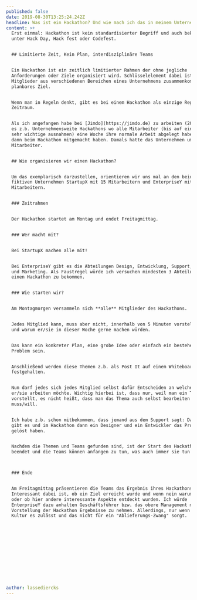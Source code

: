 ```yaml
---
published: false
date: 2019-08-30T13:25:24.242Z
headline: Was ist ein Hackathon? Und wie mach ich das in meinem Unternehmen?
content: >+
  Erst einmal: Hackathon ist kein standardisierter Begriff und auch bekannt
  unter Hack Day, Hack fest oder Codefest.


  ## Limitierte Zeit, Kein Plan, interdisziplinäre Teams


  Ein Hackathon ist ein zeitlich limitierter Rahmen der ohne jegliche
  Anforderungen oder Ziele organisiert wird. Schlüsselelement dabei ist, das
  Mitglieder aus verschiedenen Bereichen eines Unternehmens zusammenkommen. Ohne
  planbares Ziel.


  Wenn man in Regeln denkt, gibt es bei einem Hackathon als einzige Regel den
  Zeitraum. 


  Als ich angefangen habe bei [Jimdo](https://jimdo.de) zu arbeiten (2011), gab
  es z.b. Unternehmensweite Hackathons wo alle Mitarbeiter (bis auf ein paar
  sehr wichtige ausnahmen) eine Woche ihre normale Arbeit abgelegt haben und
  dann beim Hackathon mitgemacht haben. Damals hatte das Unternehmen um die ~70
  Mitarbeiter.


  ## Wie organisieren wir einen Hackathon?


  Um das exemplarisch darzustellen, orientieren wir uns mal an den beiden
  fiktiven Unternehmen StartupX mit 15 Mitarbeitern und EnterpriseY mit 500
  Mitarbeitern.


  ### Zeitrahmen


  Der Hackathon startet am Montag und endet Freitagmittag.


  ### Wer macht mit?


  Bei StartupX machen alle mit! 


  Bei EnterpriseY gibt es die Abteilungen Design, Entwicklung, Support, Vertrieb
  und Marketing. Als Faustregel würde ich versuchen mindesten 3 Abteilungen in
  einen Hackathon zu bekommen.


  ### Wie starten wir?


  Am Montagmorgen versammeln sich **alle** Mitglieder des Hackathons.


  Jedes Mitglied kann, muss aber nicht, innerhalb von 5 Minuten vorstellen was
  und warum er/sie in dieser Woche gerne machen würden.


  Das kann ein konkreter Plan, eine grobe Idee oder einfach ein bestehendes
  Problem sein.


  Anschließend werden diese Themen z.b. als Post It auf einem Whiteboard
  festgehalten.


  Nun darf jedes sich jedes Mitglied selbst dafür Entscheiden an welchem Thema
  er/sie arbeiten möchte. Wichtig hierbei ist, dass nur, weil man ein Thema
  vorstellt, es nicht heißt, dass man das Thema auch selbst bearbeiten
  muss/will. 


  Ich habe z.b. schon mitbekommen, dass jemand aus dem Support sagt: Das Problem
  gibt es und im Hackathon dann ein Designer und ein Entwickler das Problem
  gelöst haben.


  Nachdem die Themen und Teams gefunden sind, ist der Start des Hackathons
  beendet und die Teams können anfangen zu tun, was auch immer sie tun wollen.



  ### Ende


  Am Freitagmittag präsentieren die Teams das Ergebnis ihres Hackathons.
  Interessant dabei ist, ob ein Ziel erreicht wurde und wenn nein warum nicht
  oder ob hier andere interessante Aspekte entdeckt wurden. Ich würde
  EnterpriseY dazu anhalten Geschäftsführer bzw. das obere Management mit in die
  Vorstellung der Hackathon Ergebnisse zu nehmen. Allerdings, nur wenn die
  Kultur es zulässt und das nicht für ein "Ablieferungs-Zwang" sorgt.













author: lassediercks
---
```


